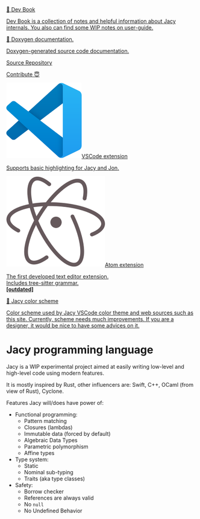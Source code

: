 <div class="books">
    <a class="book-link" href="/dev-book">
        <span class="title">📓 Dev Book</span>
        <p class="description">
            Dev Book is a collection of notes and helpful information about <span class="jacy-logo-text">Jacy</span> internals. You also can find some WIP notes on user-guide.
        </p>
    </a>
    <a class="book-link" href="/jacy">
        <span class="title">📝 Doxygen documentation.</span>
        <p class="description">
            Doxygen-generated source code documentation.
        </p>
    </a>
    <a class="book-link" href="https://github.com/jacylang/jacy">
        <span class="title"><div class="jacy-logo"></div> Source Repository</span>
        <p class="description">
            Contribute 😇
        </p>
    </a>
    <a class="book-link" href="https://marketplace.visualstudio.com/items?itemName=jacy-lang.jacy-lang">
        <span class="title"><img src="assets/img/vscode.svg"><span>VSCode extension</span></span>
        <p class="description">
            Supports basic highlighting for <span class="jacy-logo-text">Jacy</span> and <span class="jacy-logo-text">Jon</span>.
        </p>
    </a>
    <a class="book-link" href="https://atom.io/packages/language-jacy">
        <span class="title"><img src="assets/img/atom.svg"><span>Atom extension</span></span>
        <p class="description">
            The first developed text editor extension.<br>
            Includes tree-sitter grammar.<br>
            <b>[outdated]</b>
        </p>
    </a>
    <a class="book-link" href="/color-scheme">
        <span class="title">🎨 <span class="jacy-logo-text">Jacy</span> color scheme</span>
        <p class="description">
            Color scheme used by <span class="jacy-logo-text">Jacy</span> VSCode color theme and web sources such as this site. Currently, scheme needs much improvements. If you are a designer, it would be nice to have some advices on it.
        </p>
    </a>
</div>

# <span class="jacy-logo-text">Jacy</span> programming language

<span class="jacy-logo-text">Jacy</span> is a WIP experimental project aimed at easily writing low-level and high-level code using modern features.

It is mostly inspired by <span class="rust-logo">Rust</span>, other influencers are: Swift, C++, OCaml (from view of Rust), Cyclone.

Features <span class="jacy-logo-text">Jacy</span> will/does have power of:

- Functional programming:
  - Pattern matching
  - Closures (lambdas)
  - Immutable data (forced by default)
  - Algebraic Data Types
  - Parametric polymorphism
  - Affine types
- Type system:
  - Static
  - Nominal sub-typing
  - Traits (aka type classes)
- Safety:
  - Borrow checker
  - References are always valid
  - No `null`
  - No Undefined Behavior
